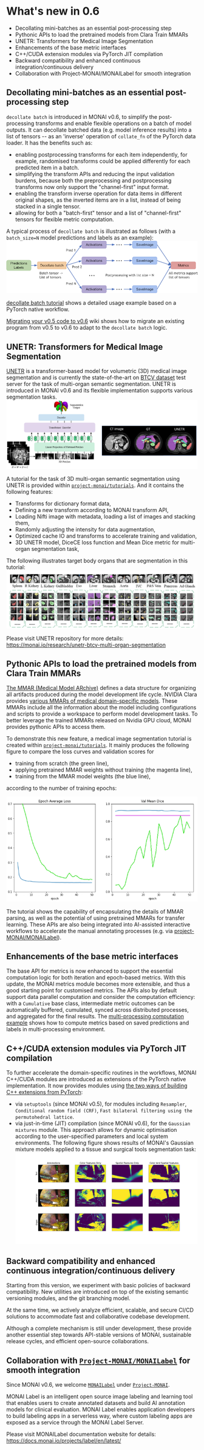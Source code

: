 # What's new in 0.6

- Decollating mini-batches as an essential post-processing step
- Pythonic APIs to load the pretrained models from Clara Train MMARs
- UNETR: Transformers for Medical Image Segmentation
- Enhancements of the base metric interfaces
- C++/CUDA extension modules via PyTorch JIT compilation
- Backward compatibility and enhanced continuous integration/continuous delivery
- Collaboration with Project-MONAI/MONAILabel for smooth integration


## Decollating mini-batches as an essential post-processing step
`decollate batch` is introduced in MONAI v0.6, to simplify the post-processing transforms and enable flexible operations on a batch of model outputs.
It can decollate batched data (e.g. model inference results) into a list of tensors -- as an 'inverse' operation of `collate_fn` of the PyTorch data loader. It has the benefits such as:
- enabling postprocessing transforms for each item independently, for example, randomised transforms could be applied differently for each predicted item in a batch.
- simplifying the transform APIs and reducing the input validation burdens, because both the preprocessing and postprocessing transforms now only support the "channel-first" input format.
- enabling the transform inverse operation for data items in different original shapes, as the inverted items are in a list, instead of being stacked in a single tensor.
- allowing for both a "batch-first" tensor and a list of "channel-first" tensors for flexible metric computation.

A typical process of `decollate batch` is illustrated as follows (with a `batch_size=N` model predictions and labels as an example):
![decollate_batch](../images/decollate_batch.png)

[decollate batch tutorial](https://github.com/Project-MONAI/tutorials/blob/master/modules/decollate_batch.ipynb) shows a detailed usage example based on a PyTorch native workflow.

[Migrating your v0.5 code to v0.6](https://github.com/Project-MONAI/MONAI/wiki/v0.5-to-v0.6-migration-guide) wiki shows how to migrate an existing program from v0.5 to v0.6 to adapt to the `decollate batch` logic.

## UNETR: Transformers for Medical Image Segmentation
[UNETR](https://arxiv.org/abs/2103.10504) is a transformer-based model for volumetric (3D) medical image segmentation and is currently the state-of-the-art on [BTCV dataset](https://www.synapse.org/#!Synapse:syn3193805/wiki/217752) test server for the task of multi-organ semantic segmentation. UNETR is introduced in MONAI v0.6 and its flexible implementation supports various segmentation tasks.
![UNETR](../images/UNETR.png)

A tutorial for the task of 3D multi-organ semantic segmentation using UNETR is provided within
[`project-monai/tutorials`](https://github.com/Project-MONAI/tutorials/blob/master/3d_segmentation/unetr_btcv_segmentation_3d.ipynb).
And it contains the following features:
- Transforms for dictionary format data,
- Defining a new transform according to MONAI transform API,
- Loading Nifti image with metadata, loading a list of images and stacking them,
- Randomly adjusting the intensity for data augmentation,
- Optimized cache IO and transforms to accelerate training and validation,
- 3D UNETR model, DiceCE loss function and Mean Dice metric for multi-organ segmentation task,

The following illustrates target body organs that are segmentation in this tutorial:
![BTCV_organs](../images/BTCV_organs.png)

Please visit UNETR repository for more details:
https://monai.io/research/unetr-btcv-multi-organ-segmentation

## Pythonic APIs to load the pretrained models from Clara Train MMARs
[The MMAR (Medical Model ARchive)](https://docs.nvidia.com/clara/clara-train-sdk/pt/mmar.html)
defines a data structure for organizing all artifacts produced during the model development life cycle.
NVIDIA Clara provides [various MMARs of medical domain-specific models](https://ngc.nvidia.com/catalog/models?orderBy=scoreDESC&pageNumber=0&query=clara_pt&quickFilter=&filters=).
These MMARs include all the information about the model including configurations and scripts to provide a workspace to perform model development tasks. To better leverage the trained MMARs released on Nvidia GPU cloud, MONAI provides pythonic APIs to access them.

To demonstrate this new feature, a medical image segmentation tutorial is created within
[`project-monai/tutorials`](https://github.com/Project-MONAI/tutorials/blob/master/modules/transfer_mmar.ipynb).
It mainly produces the following figure to compare the loss curves and validation scores for
- training from scratch (the green line),
- applying pretrained MMAR weights without training (the magenta line),
- training from the MMAR model weights (the blue line),

according to the number of training epochs:

![transfer_mmar](../images/transfer_mmar.png)

The tutorial shows the capability of encapsulating the details of MMAR parsing, as well as the potential of using pretrained MMARs for transfer learning.
These APIs are also being integrated into AI-assisted interactive workflows to accelerate the manual annotating processes (e.g. via [project-MONAI/MONAILabel](https://github.com/Project-MONAI/MONAILabel)).

## Enhancements of the base metric interfaces
The base API for metrics is now enhanced to support the essential computation logic for both iteration and epoch-based metrics.
With this update, the MONAI metrics module becomes more extensible, and thus a good starting point for customised metrics.
The APIs also by default support data parallel computation and consider the computation efficiency:  with a `Cumulative` base class, intermediate metric outcomes can be automatically buffered, cumulated, synced across distributed processes, and aggregated for the final results. The [multi-processing computation example](https://github.com/Project-MONAI/tutorials/blob/master/modules/compute_metric.py) shows how to compute metrics based on saved predictions and labels in multi-processing environment.

## C++/CUDA extension modules via PyTorch JIT compilation
To further accelerate the domain-specific routines in the workflows, MONAI C++/CUDA modules are introduced as extensions of the PyTorch native implementation.
It now provides modules using [the two ways of building C++ extensions from PyTorch](https://pytorch.org/tutorials/advanced/cpp_extension.html#custom-c-and-cuda-extensions):
- via `setuptools` (since MONAI v0.5), for modules including `Resampler`, `Conditional random field (CRF)`, `Fast bilateral filtering using the permutohedral lattice`.
- via just-in-time (JIT) compilation (since MONAI v0.6), for the `Gaussian mixtures` module. This approach allows for dynamic optimisation according to the user-specified parameters and local system environments.
The following figure shows results of MONAI's Gaussian mixture models applied to a tissue and surgical tools segmentation task:
![Gaussian mixture models as a postprocessing step](../images/gmm_feature_set_comparison_s.png)

## Backward compatibility and enhanced continuous integration/continuous delivery
Starting from this version, we experiment with basic policies of backward compatibility.
New utilities are introduced on top of the existing semantic versioning modules, and the git branching model.

At the same time, we actively analyze efficient, scalable, and secure CI/CD solutions to accommodate fast and collaborative codebase development.

Although a complete mechanism is still under development, these provide another essential step towards API-stable versions of MONAI, sustainable release cycles, and efficient open-source collaborations.

## Collaboration with [`Project-MONAI/MONAILabel`](https://github.com/Project-MONAI/MONAILabel) for smooth integration
Since MONAI v0.6, we welcome [`MONAILabel`](https://github.com/Project-MONAI/MONAILabel) under [`Project-MONAI`](https://github.com/Project-MONAI).

MONAI Label is an intelligent open source image labeling and learning tool that enables users to create annotated datasets and build AI annotation models for clinical evaluation.
MONAI Label enables application developers to build labeling apps in a serverless way,
where custom labeling apps are exposed as a service through the MONAI Label Server.

Please visit MONAILabel documentation website for details:
https://docs.monai.io/projects/label/en/latest/
